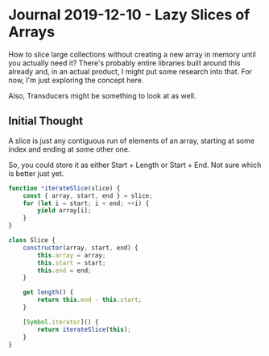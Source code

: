 Journal 2019-12-10 - Lazy Slices of Arrays
========

How to slice large collections without creating a new array in memory until you actually need it?  There's probably entire libraries built around this already and, in an actual product, I might put some research into that.  For now, I'm just exploring the concept here.

Also, Transducers might be something to look at as well.



## Initial Thought

A slice is just any contiguous run of elements of an array, starting at some index and ending at some other one.

So, you could store it as either Start + Length or Start + End.  Not sure which is better just yet.

```js
function *iterateSlice(slice) {
    const { array, start, end } = slice;
    for (let i = start; i < end; ++i) {
        yield array[i];
    }
}

class Slice {
    constructor(array, start, end) {
        this.array = array;
        this.start = start;
        this.end = end;
    }

    get length() {
        return this.end - this.start;
    }

    [Symbol.iterator]() {
        return iterateSlice(this);
    }
}
```
